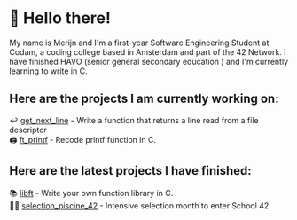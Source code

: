 # 👋 Hello there!

My name is Merijn and I'm a first-year Software Engineering Student at Codam, a coding college based in Amsterdam and part of the 42 Network. I have finished HAVO (senior general secondary education ) and I'm currently learning to write in C.

## Here are the projects I am currently working on:
↩️ [get_next_line](https://github.com/merijnjong/get_next_line) - Write a function that returns a line read from a
file descriptor <br />
🖨️ [ft_printf](https://github.com/merijnjong/ft_printf) - Recode printf function in C. <br />

## Here are the latest projects I have finished:

📚 [libft](https://github.com/merijnjong/libft) - Write your own function library in C. <br />
🏊‍♂️ [selection_piscine_42](https://github.com/merijnjong/selection_piscine_42) - Intensive selection month to enter School 42. <br />
